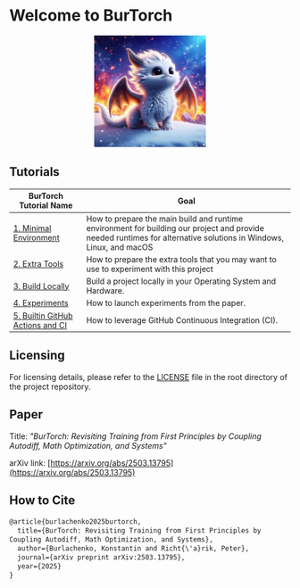# Welcome to BurTorch

<center>
<img src="./burt/scripts/doxygen/logo.png" alt="BurTorch Logo" width="200px"/>
</center>

## Tutorials

| BurTorch Tutorial Name                                                   | Goal                                                                                                                                                                                |
|--------------------------------------------------------------------------|-------------------------------------------------------------------------------------------------------------------------------------------------------------------------------------|
| [1. Minimal Environment](./README_1_MIN_TOOLS.md)                        | How to prepare the main build and runtime environment for building our project and provide needed runtimes for alternative solutions in Windows, Linux, and macOS                   |
| [2. Extra Tools](./README_2_EXTRA_TOOLS.md)                              | How to prepare the extra tools that you may want to use to experiment with this project                                                                                             | 
| [3. Build Locally](./README_3_BUILD_LOCALLY.md)                          | Build a project locally in your Operating System and Hardware.                                                                                                                      |
| [4. Experiments](./README_4_EXPERIMENTS.md)                              | How to launch experiments from the paper.                                                                                                                                           | 
| [5. Builtin GitHub Actions and CI](./README_5_BUILTIN_GITHUB_ACTIONS.md) | How to leverage GitHub Continuous Integration (CI).                                                                                                                  | 
## Licensing
For licensing details, please refer to the [LICENSE](./LICENSE) file in the root directory of the project repository. 

## Paper

Title: *"BurTorch: Revisiting Training from First Principles by Coupling Autodiff, Math Optimization, and Systems"* 

arXiv link: [https://arxiv.org/abs/2503.13795](https://arxiv.org/abs/2503.13795)

## How to Cite
```
@article{burlachenko2025burtorch,
  title={BurTorch: Revisiting Training from First Principles by Coupling Autodiff, Math Optimization, and Systems},
  author={Burlachenko, Konstantin and Richt{\'a}rik, Peter},
  journal={arXiv preprint arXiv:2503.13795},
  year={2025}
}
```
